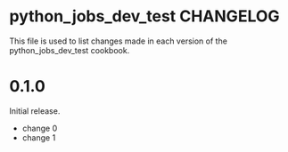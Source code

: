# python_jobs_dev_test CHANGELOG

This file is used to list changes made in each version of the python_jobs_dev_test cookbook.

# 0.1.0

Initial release.

- change 0
- change 1

